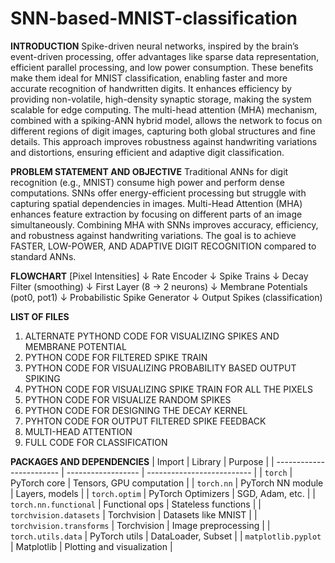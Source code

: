# SNN-based-MNIST-classification

**INTRODUCTION**
Spike-driven neural networks, inspired by the brain’s event-driven processing, offer advantages like sparse data representation, efficient parallel processing, and low power consumption. These benefits make them ideal for MNIST classification, enabling faster and more accurate recognition of handwritten digits.
It enhances efficiency by providing non-volatile, high-density synaptic storage, making the system scalable for edge computing. The multi-head attention (MHA) mechanism, combined with a spiking-ANN hybrid model, allows the network to focus on different regions of digit images, capturing both global structures and fine details. This approach improves robustness against handwriting variations and distortions, ensuring efficient and adaptive digit classification.

**PROBLEM STATEMENT AND OBJECTIVE**
Traditional ANNs for digit recognition (e.g., MNIST) consume high power and perform dense computations.
SNNs offer energy-efficient processing but struggle with capturing spatial dependencies in images.
Multi-Head Attention (MHA) enhances feature extraction by focusing on different parts of an image simultaneously.
Combining MHA with SNNs improves accuracy, efficiency, and robustness against handwriting variations.
The goal is to achieve FASTER, LOW-POWER, AND ADAPTIVE DIGIT RECOGNITION compared to standard ANNs. 

**FLOWCHART**
[Pixel Intensities]
       ↓
  Rate Encoder
       ↓
  Spike Trains
       ↓
  Decay Filter (smoothing)
       ↓
  First Layer (8 → 2 neurons)
       ↓
  Membrane Potentials (pot0, pot1)
       ↓
Probabilistic Spike Generator
       ↓
  Output Spikes (classification)


  **LIST OF FILES**
  1) ALTERNATE PYTHOND CODE FOR VISUALIZING SPIKES AND MEMBRANE POTENTIAL
  2) PYTHON CODE FOR FILTERED SPIKE TRAIN
  3) PYTHON CODE FOR VISUALIZING PROBABILITY BASED OUTPUT SPIKING
  4) PYTHON CODE FOR VISUALIZING SPIKE TRAIN FOR ALL THE PIXELS
  5) PYTHON CODE FOR VISUALIZE RANDOM SPIKES
  6) PYTHON CODE FOR DESIGNING THE DECAY KERNEL
  7) PYHTON CODE FOR OUTPUT FILTERED SPIKE FEEDBACK
  8) MULTI-HEAD ATTENTION
  9) FULL CODE FOR CLASSIFICATION

**PACKAGES AND DEPENDENCIES**
| Import                   | Library            | Purpose                    |
| ------------------------ | ------------------ | -------------------------- |
| `torch`                  | PyTorch core       | Tensors, GPU computation   |
| `torch.nn`               | PyTorch NN module  | Layers, models             |
| `torch.optim`            | PyTorch Optimizers | SGD, Adam, etc.            |
| `torch.nn.functional`    | Functional ops     | Stateless functions        |
| `torchvision.datasets`   | Torchvision        | Datasets like MNIST        |
| `torchvision.transforms` | Torchvision        | Image preprocessing        |
| `torch.utils.data`       | PyTorch utils      | DataLoader, Subset         |
| `matplotlib.pyplot`      | Matplotlib         | Plotting and visualization |

